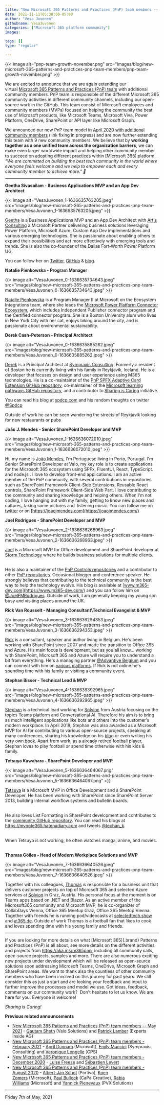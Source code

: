 ```yaml
---
title: "New Microsoft 365 Patterns and Practices (PnP) team members -- November 2021"
date: 2021-11-11T05:38:00-05:00
author: "Vesa Juvonen"
githubname: VesaJuvonen
categories: ["Microsoft 365 platform community"]
images:

tags: []
type: "regular"

---
```



{{< image alt="pnp-team-growth-november.png" src="images/blog/new-microsoft-365-patterns-and-practices-pnp-team-members/pnp-team-growth-november.png" >}}

We are excited to announce that we are again extending our
virtual [Microsoft 365 Patterns and Practices (PnP)
team](https://pnp.github.io/#team) with additional community members.
PnP team is responsible of the different Microsoft 365 community
activities in different community channels, including our open-source
work in the GitHub. This team consist of Microsoft employees and
community members (MVPs) focused on helping the community the best use
of Microsoft products, like Microsoft Teams, Microsoft Viva, Power
Platform, OneDrive, SharePoint or API layer like Microsoft Graph.

We announced our new PnP team model in [April 2020 with additional
community
members](https://developer.microsoft.com/microsoft-365/blogs/new-microsoft-365-patterns-and-practices-pnp-team-model-with-new-community-leads/) (link
fixing in progress) and are now further extending this team with 9 new
community members. We believe that by **working together as a one
unified team across the organization barriers**, we can make even larger
worldwide impact and helping other community member to succeed on
adopting different practices within [Microsoft 365] platform.
*"We are committed on building the best tech community in the world
where everyone feels welcome and we help to empower each and every
community member to achieve more." 🧡*

------------------------------------------------------------------------

**Geetha Sivasailam - Business Applications MVP and an App Dev
Architect**

{{< image alt="VesaJuvonen_1-1636635763205.jpeg" src="images/blog/new-microsoft-365-patterns-and-practices-pnp-team-members/VesaJuvonen_1-1636635763205.jpeg" >}}

[Geetha](https://twitter.com/gsived) is a Business Applications MVP and
an App Dev Architect with [Artis
Consulting](https://www.artisconsulting.com/) a Microsoft Partner
delivering business solutions leveraging Power Platform, Microsoft
Azure, Custom App Dev implementations and various emerging technologies.
She is passionate about enabling others to expand their possibilities
and act more effectively with emerging tools and trends. She is also the
co-founder of the Dallas Fort-Worth Power Platform UG.

You can follow her on [Twitter](https://twitter.com/gsived),
[GitHub](https://github.com/GSiVed) & [blog](https://svaghub.com/).
 

**Natalie Pienkowska - Program Manager**


{{< image alt="VesaJuvonen_0-1636635734643.jpeg" src="images/blog/new-microsoft-365-patterns-and-practices-pnp-team-members/VesaJuvonen_0-1636635734643.jpeg" >}}

[Natalie Pienkowska](https://twitter.com/NataliePienkow1) is a Program
Manager II at Microsoft on the Ecosystem Integrations team, where she
leads the [Microsoft Power Platform Connector
Ecosystem](https://github.com/microsoft/PowerPlatformConnectors), which
includes Independent Publisher connector program and the Certified
connector program.
She is a Boston University alum who lives in New York City with her cat,
enjoys biking around the city, and is passionate about environmental
sustainability.
 

**Derek Cash-Peterson - Principal Architect**

{{< image alt="VesaJuvonen_0-1636635885262.jpeg" src="images/blog/new-microsoft-365-patterns-and-practices-pnp-team-members/VesaJuvonen_0-1636635885262.jpeg" >}}

[Derek](https://twitter.com/spdcp) is a Principal Architect at
[Sympraxis Consulting](https://sympraxisconsulting.com/). Formerly a
resident of Boston he is currently living with his family in Reykjavik,
Iceland. He is a developer that focuses on design and user experience
using M365 technologies. He is a co-maintainer of the [PnP SPFX Adaptive
Card Extension GitHub
repository](https://github.com/pnp/sp-dev-fx-aces), co-maintainer of the
[Microsoft learning pathways GitHub
repository](https://github.com/pnp/custom-learning-office-365), and a
contributor to [Sharing is
Caring](https://pnp.github.io/sharing-is-caring/) initiative.

You can read his blog at [spdcp.com](https://spdcp.com/) and his random
thoughts on twitter [\@Spdcp](https://techcommunity.microsoft.com/t5/user/viewprofilepage/user-id/386549)

Outside of work he can be seen wandering the streets of Reykjavik
looking for new restaurants or pubs

**João J. Mendes - Senior SharePoint Developer and MVP**

{{< image alt="VesaJuvonen_1-1636636072010.jpeg" src="images/blog/new-microsoft-365-patterns-and-practices-pnp-team-members/VesaJuvonen_1-1636636072010.jpeg" >}}

Hi, my name is [João Mendes](https://twitter.com/joaojmendes), I'm
Portuguese living in Porto, Portugal. I'm Senior SharePoint Developer
at Valo, my key role is to create applications for the Microsoft 365
ecosystem using SPFx, FluentUI, React, TypeScript. and node.js .
I love to develop front-end applications.
I am an active member of the PnP community, with several contributions
in repositories such as SharePoint Framework Client-Side Extensions,
Reusable React controls, SharePoint Framework Client-Side Web Part. I
love contributing to the community and sharing knowledge and helping
others.
When I'm not coding, I love hanging out with my family, getting to know
new places and cultures, taking some pictures and  listening music. You
can follow me on [twitter](https://twitter.com/joaojmendes) or
on [https://joaojmendes.com](https://joaojmendes.com/)
 

**Joel Rodrigues - SharePoint Developer and MVP**

{{< image alt="VesaJuvonen_2-1636636268963.jpeg" src="images/blog/new-microsoft-365-patterns-and-practices-pnp-team-members/VesaJuvonen_2-1636636268963.jpeg" >}}

[Joel](https://twitter.com/JoelFMRodrigues) is a Microsoft MVP for
Office development and SharePoint developer at [Storm
Technology](https://www.storm.ie/) where he builds business solutions
for multiple clients.

\
He is also a maintainer of the [PnP Controls
repositories](https://pnp.github.io/sp-dev-fx-controls-react/) and a
contributor to other [PnP repositories](https://github.com/pnp).
Occasional blogger and conference speaker. He strongly believes that
contributing to the technical community is the best way to help the
technology evolve.
His blog is available at [www.m365-dev.com](https://www.m365-dev.com/)
and you can follow him on
[\@JoelFMRodrigues](https://twitter.com/JoelFMRodrigues).
Outside of work, I am generally keeping my young son busy and visiting
places around the UK.


**Rick Van Rousselt - Managing Consultant\\Technical Evangelist & MVP**

{{< image alt="VesaJuvonen_3-1636636294353.jpeg" src="images/blog/new-microsoft-365-patterns-and-practices-pnp-team-members/VesaJuvonen_3-1636636294353.jpeg" >}}

[Rick](https://twitter.com/RickVanRousselt) is a consultant, speaker and
author living in Belgium. He's been working with SharePoint since 2007
and made the transition to Office 365 and Azure. His main focus is
development, but as you all know\... working with SharePoint, Microsoft
365 and Azure will require you to understand a bit from everything.
He's a managing partner [\@Advantive
Belgium](https://twitter.com/advantive) and you can connect with him on
[various platforms](https://www.rickvanrousselt.com/about).
If Rick is not online he's spending time with his family or visiting a
community event.

**Stephan Bisser - Technical Lead & MVP**

{{< image alt="VesaJuvonen_4-1636636392965.jpeg" src="images/blog/new-microsoft-365-patterns-and-practices-pnp-team-members/VesaJuvonen_4-1636636392965.jpeg" >}}

[Stephan](https://twitter.com/stephanbisser) is a technical lead working
for [Solvion](https://www.solvion.net) from Austria focusing on the
topics Teams platform and Conversational AI. Therefore his aim is to
bring as much intelligent applications like bots and others into the
customer's modern workplace.
In April 2018, Stephan was also awarded as a Microsoft MVP for AI for
contributing to various open-source projects, speaking at many
conferences, sharing his knowledge on his [blog](https://bisser.io) or
even writing his very own [book](https://bisser.work/AIBook).
Apart from work, as a already retired football player, Stephan loves to
play football or spend time otherwise with his kids & family.
 

**Tetsuya Kawahara - SharePoint Developer and MVP**

{{< image alt="VesaJuvonen_5-1636636464067.png" src="images/blog/new-microsoft-365-patterns-and-practices-pnp-team-members/VesaJuvonen_5-1636636464067.png" >}}

[Tetsuya](https://twitter.com/techan_k) is a Microsoft MVP in Office
Development and a SharePoint Developer. He has been working with
SharePoint since SharePoint Server 2013, building internal workflow
systems and bulletin boards.

\
He also loves List Formatting in SharePoint development and contributes
to the [community GitHub
repository](https://github.com/pnp/List-Formatting).
You can read his blogs at <https://mynote365.hatenadiary.com> and tweets
[\@techan_k](https://twitter.com/techan_k).

\
When Tetsuya is not working, he often watches manga, anime, and movies.
 

**Thomas Gölles - Head of Modern Workplace Solutions and MVP**

{{< image alt="VesaJuvonen_7-1636636640526.jpeg" src="images/blog/new-microsoft-365-patterns-and-practices-pnp-team-members/VesaJuvonen_7-1636636640526.jpeg" >}}

Together with his colleagues, [Thomas](https://twitter.com/thomyg) is
responsible for a business unit that delivers customer projects on top
of Microsoft 365 and selected Azure services at
[Solvion](https://www.solvion.net) in Graz, Austria. His personal focus
at the moment is on Teams apps based on .NET and Blazor.
As an active member of the Microsoft365 community and Microsoft MVP, he
is co-organizer of CollabDays Vienna, Office 365 Meetup Graz, Office 365
Meetup Vienna. Together with friends he is running pod/videocasts at
[selectedtech.show](https://www.selectedtech.show/) and
[at365.de](https://at365.de/).
Outside of work Thomas is a football fan that likes to cook and loves
spending time with his young family and friends.

-----------------------------------------------------------------------
If you are looking for more details on what [Microsoft
365]{.brand} Patterns and Practices (PnP) is all about, see more details
on the different activities and projects from <https://aka.ms/m365pnp>,
including all community calls, open-source projects, samples and more.
There are also numerous exciting new projects under development which
will be released as open-source solutions soon addressing Microsoft
Teams, OneDrive, Microsoft Graph and SharePoint areas. We want to thank
also the countless of other community members who have been involved on
this journey for past years. We still consider this as just a start and
are looking your feedback and input to further improve the processes and
model we use.
Got ideas, feedback, comments on our community work?  Don't hesitate
to let us know. We are here for you. Everyone is welcome!

*Sharing is Caring!*

**Previous related announcements**

-   [New Microsoft 365 Patterns and Practices (PnP) team members -- May
    2021](https://techcommunity.microsoft.com/t5/forums/editpage/board-id/Microsoft365PnPBlog/message-id/263)
    - [Gautam Sheth](https://twitter.com/gautamdsheth) (Valo Solutions)
    and [Patrick Lamber](https://github.com/plamber) (Experts Inside AG)
-   [New Microsoft 365 Patterns and Practices (PnP) team members -
    February
    2021](https://developer.microsoft.com/microsoft-365/blogs/new-microsoft-365-patterns-and-practices-pnp-team-members-february-2021/)
    - [April
    Dunnam](https://www.twitter.com/aprildunnam "https://www.twitter.com/aprildunnam") (Microsoft),
    [Emily Mancini](https://twitter.com/EEMancini) (Sympraxis
    Consulting) and [Veronique
    Lengelle](https://twitter.com/veronicageek) (CPS)
-   [New Microsoft 365 Patterns and Practices (PnP) team members -
    December
    2020](https://developer.microsoft.com/microsoft-365/blogs/new-microsoft-365-patterns-and-practices-pnp-team-members-2/) - [Luise
    Freese](https://twitter.com/LuiseFreese) and [Sébastien
    Levert](https://twitter.com/sebastienlevert/) 
-   [New Microsoft 365 Patterns and Practices (PnP) team members -
    August
    2020](https://developer.microsoft.com/microsoft-365/blogs/new-microsoft-365-patterns-and-practices-pnp-team-members/) -
    [Albert-Jan Schot](https://twitter.com/appieschot) (Portiva), [Koen
    Zomers](https://twitter.com/koenzomers) (Microsoft), [Paul
    Bullock](https://twitter.com/pkbullock) (CaPa Creative), [Rabia
    Williams](https://twitter.com/williamsrabia) (Microsoft)
    and [Yannick Plenevaux](https://twitter.com/yp_code) (PVX Solutions)
    
-----------------------------------------------------------------------

Friday 7th of May, 2021
